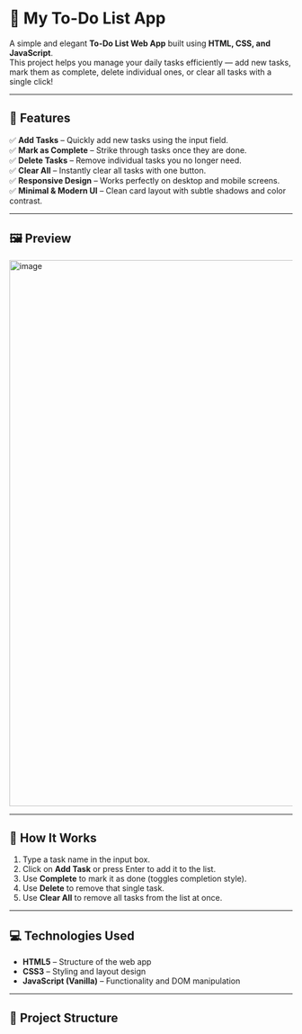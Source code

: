 # 📝 My To-Do List App

A simple and elegant **To-Do List Web App** built using **HTML, CSS, and JavaScript**.  
This project helps you manage your daily tasks efficiently — add new tasks, mark them as complete, delete individual ones, or clear all tasks with a single click!

---

## 🚀 Features

✅ **Add Tasks** – Quickly add new tasks using the input field.  
✅ **Mark as Complete** – Strike through tasks once they are done.  
✅ **Delete Tasks** – Remove individual tasks you no longer need.  
✅ **Clear All** – Instantly clear all tasks with one button.  
✅ **Responsive Design** – Works perfectly on desktop and mobile screens.  
✅ **Minimal & Modern UI** – Clean card layout with subtle shadows and color contrast.

---

## 🖼️ Preview

<img width="1912" height="971" alt="image" src="https://github.com/user-attachments/assets/d8036fa0-7e2d-4891-a92c-36589bf1be76" />



---

## 🧠 How It Works

1. Type a task name in the input box.
2. Click on **Add Task** or press Enter to add it to the list.
3. Use **Complete** to mark it as done (toggles completion style).
4. Use **Delete** to remove that single task.
5. Use **Clear All** to remove all tasks from the list at once.

---

## 💻 Technologies Used

- **HTML5** – Structure of the web app  
- **CSS3** – Styling and layout design  
- **JavaScript (Vanilla)** – Functionality and DOM manipulation  

---

## 📂 Project Structure

